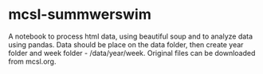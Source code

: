 # mcsl-summwerswim

A notebook to process html data, using beautiful soup and to analyze data using pandas.
Data should be place on the data folder, then create year folder and week folder - /data/year/week.
Original files can be downloaded from mcsl.org.
